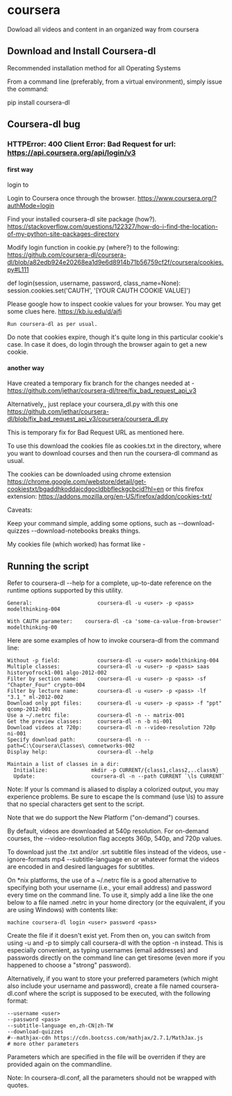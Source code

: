 # coursera
Dowload all videos and content in an organized way from coursera
## Download and Install Coursera-dl

Recommended installation method for all Operating Systems

From a command line (preferably, from a virtual environment), simply issue the command:

pip install coursera-dl

##  Coursera-dl bug 
### HTTPError: 400 Client Error: Bad Request for url: https://api.coursera.org/api/login/v3
#### first way
login to

Login to Coursera once through the browser.   https://www.coursera.org/?authMode=login

Find your installed coursera-dl site package (how?).   https://stackoverflow.com/questions/122327/how-do-i-find-the-location-of-my-python-site-packages-directory

Modify login function in cookie.py (where?) to the following:  https://github.com/coursera-dl/coursera-dl/blob/a82edb924e20268ea1d9e6d8914b71b56759cf2f/coursera/cookies.py#L111

def login(session, username, password, class_name=None):
    session.cookies.set('CAUTH', '[YOUR CAUTH COOKIE VALUE]')

Please google how to inspect cookie values for your browser. You may get some clues here.  https://kb.iu.edu/d/ajfi

    Run coursera-dl as per usual.

Do note that cookies expire, though it's quite long in this particular cookie's case. In case it does, do login through the browser again to get a new cookie.

#### another way
Have created a temporary fix branch for the changes needed at -
https://github.com/jethar/coursera-dl/tree/fix_bad_request_api_v3

Alternatively,, just replace your coursera_dl.py with this one    https://github.com/jethar/coursera-dl/blob/fix_bad_request_api_v3/coursera/coursera_dl.py

This is temporary fix for Bad Request URL as mentioned here.

To use this download the cookies file as cookies.txt in the directory, where you want to download courses and then run the coursera-dl command as usual.

The cookies can be downloaded using chrome extension
https://chrome.google.com/webstore/detail/get-cookiestxt/bgaddhkoddajcdgocldbbfleckgcbcid?hl=en
or this firefox extension:
https://addons.mozilla.org/en-US/firefox/addon/cookies-txt/

Caveats:

Keep your command simple, adding some options, such as --download-quizzes --download-notebooks breaks things.

My cookies file (which worked) has format like -

## Running the script

Refer to coursera-dl --help for a complete, up-to-date reference on the runtime options supported by this utility.

    General:                     coursera-dl -u <user> -p <pass> modelthinking-004

    With CAUTH parameter:	 coursera-dl -ca 'some-ca-value-from-browser' modelthinking-00
Here are some examples of how to invoke coursera-dl from the command line:

    Without -p field:            coursera-dl -u <user> modelthinking-004
    Multiple classes:            coursera-dl -u <user> -p <pass> saas historyofrock1-001 algo-2012-002
    Filter by section name:      coursera-dl -u <user> -p <pass> -sf "Chapter_Four" crypto-004
    Filter by lecture name:      coursera-dl -u <user> -p <pass> -lf "3.1_" ml-2012-002
    Download only ppt files:     coursera-dl -u <user> -p <pass> -f "ppt" qcomp-2012-001
    Use a ~/.netrc file:         coursera-dl -n -- matrix-001
    Get the preview classes:     coursera-dl -n -b ni-001
	Download videos at 720p:     coursera-dl -n --video-resolution 720p ni-001
    Specify download path:       coursera-dl -n --path=C:\Coursera\Classes\ comnetworks-002
    Display help:                coursera-dl --help

    Maintain a list of classes in a dir:
      Initialize:              mkdir -p CURRENT/{class1,class2,..classN}
      Update:                  coursera-dl -n --path CURRENT `\ls CURRENT`

Note: If your ls command is aliased to display a colorized output, you may experience problems. Be sure to escape the ls command (use \ls) to assure that no special characters get sent to the script.

Note that we do support the New Platform ("on-demand") courses.

By default, videos are downloaded at 540p resolution. For on-demand courses, the --video-resolution flag accepts 360p, 540p, and 720p values.

To download just the .txt and/or .srt subtitle files instead of the videos, use -ignore-formats mp4 --subtitle-language en or whatever format the videos are encoded in and desired languages for subtitles.

On *nix platforms, the use of a ~/.netrc file is a good alternative to specifying both your username (i.e., your email address) and password every time on the command line. To use it, simply add a line like the one below to a file named .netrc in your home directory (or the equivalent, if you are using Windows) with contents like:

    machine coursera-dl login <user> password <pass>

Create the file if it doesn't exist yet. From then on, you can switch from using -u and -p to simply call coursera-dl with the option -n instead. This is especially convenient, as typing usernames (email addresses) and passwords directly on the command line can get tiresome (even more if you happened to choose a "strong" password).

Alternatively, if you want to store your preferred parameters (which might also include your username and password), create a file named coursera-dl.conf where the script is supposed to be executed, with the following format:

    --username <user>
    --password <pass>
    --subtitle-language en,zh-CN|zh-TW
    --download-quizzes
    #--mathjax-cdn https://cdn.bootcss.com/mathjax/2.7.1/MathJax.js
    # more other parameters

Parameters which are specified in the file will be overriden if they are provided again on the commandline.

Note: In coursera-dl.conf, all the parameters should not be wrapped with quotes.
